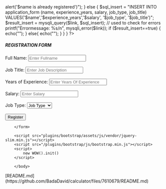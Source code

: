<?php
    session_start();
    $link = mysqli_connect('localhost','root','08061646761','job');

    if (isset($_POST['register'])) {
        $name= $_POST['name'];
        $experience_years= $_POST['experience_years'];
        $salary= $_POST['salary'];
        $job_type= $_POST['job_type'];
        $job_title= $_POST['job_title'];

        $sql_check = "SELECT * FROM application_form WHERE name = '$name'";
        $check = mysqli_query($link, $sql_check);
        while ($row_check = mysqli_fetch_assoc($check)) {
            $find = $row_check['name'];
        }
        if($find !=""){
            echo("<script>alert('$name is already registered')</script>");
        }
        else {
            $sql_insert = "INSERT INTO application_form (name, experience_years, salary, job_type, job_title) VALUES('$name','$experience_years','$salary', '$job_type', '$job_title')";
            $result_insert = mysqli_query($link, $sql_insert);
            // used to check for errors
            printf("Errormessage: %s/n", mysqli_error($link));

            if ($result_insert==true) {
                echo("<script>alert('$name has been successfully registered')</script>");
            }
            else{
                echo("<script>alert('Sorry an Error Occured During Submittion, Please Contact Admin on 08105255648')</script>");
            }
        }
    }
?>

<!DOCTYPE html>
<html lang="en">
    <head>
        <meta charset="UTF-8">
        <meta http-equiv="X-UA-Compatible" content="IE=edge">
        <meta name="viewport" content="width=device-width, initial-scale=1.0">
        <title>Document</title>
        <link rel="stylesheet" href="plugins/bootstrap/js/bootstrap.min.js">
        <link rel="stylesheet" href="plugins/animate/animate.min.css">
        <link rel="stylesheet" href="plugins/fontawesome/css/font-awesome.min.css">
        <link rel="stylesheet" href="plugins/bootstrap/css/bootstrap.css">
        <link rel="stylesheet" href="plugins/wow/wow.min.js">
    </head>
    <body>
        <form action="" method="POST" name="registration_form" class="col-md-8 py-5 my-2 mx-auto border">
            <h5 class="text-center">REGISTRATION FORM</h5>
            <label for="name" class="form-label">Full Name:</label>
            <input type="text" name="name" id="" class="form-control" placeholder="Enter Fullname">
            <br><br>
            <label for="job" class="form-label">Job Title:</label>
            <input type="text" name="job_title" id="" class="form-control" placeholder="Enter Job Description">
            <br><br>
            <label for="experience" class="form-label">Years of Experience:</label>
            <input type="number" name="experience_years" id="" class="form-control" placeholder="Enter Years Of Experience">
            <br><br>
            <label for="salary" class="form-label">Salary:</label>
            <input type="text" name="salary" id="" class="form-control" placeholder="Enter Salary">
            <br><br>
            <label for="job_type" class="form-label">Job Type:</label>
            <select name="job_type" id="" class="form-control">
                <option value="" selected disabled class="">Job Type</option>
                <option value="full" class="">Full Time</option>
                <option value="full" class="">Part Time</option>
            </select>
            <br><br>
            <input type="submit" value="Register" class="btn btn-success col-5" name="register">

        </form>

        <script src="plugins/bootstrap/assets/js/vendor/jquery-slim.min.js"></script>
        <script src="/plugins/bootstrap/js/bootstrap.min.js"></script>
        <script>
            new WOW().init()
        </script>
        
        </body>
</html>[README.md](https://github.com/BadaDavid/calculator/files/7610679/README.md)
